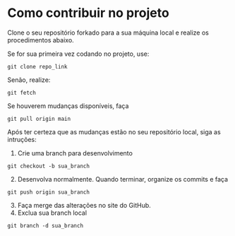 # Como contribuir no projeto #

Clone o seu repositório forkado para a sua máquina local e realize os procedimentos abaixo.

Se for sua primeira vez codando no projeto, use:
```console
git clone repo_link
```
Senão, realize:
```console
git fetch
```
Se houverem mudanças disponíveis, faça
```console
git pull origin main
```

Após ter certeza que as mudanças estão no seu repositório local, siga as intruções:

1. Crie uma branch para desenvolvimento
```console
git checkout -b sua_branch
```
2. Desenvolva normalmente. Quando terminar, organize os commits e faça
```console
git push origin sua_branch
```
3. Faça merge das alterações no site do GitHub.
4. Exclua sua branch local
```console
git branch -d sua_branch
```
